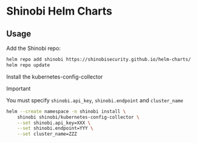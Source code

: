 # Shinobi Helm Charts

## Usage

Add the Shinobi repo:

```bash
helm repo add shinobi https://shinobisecurity.github.io/helm-charts/
helm repo update
```

Install the kubernetes-config-collector

> [!IMPORTANT]
> You must specify `shinobi.api_key`, `shinobi.endpoint` and `cluster_name`


```bash
helm --create namespace -n shinobi install \
    shinobi shinobi/kubernetes-config-collector \
    --set shinobi.api_key=XXX \
    --set shinobi.endpoint=YYY \
    --set cluster_name=ZZZ
```
